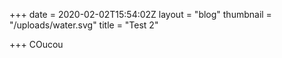 +++
date = 2020-02-02T15:54:02Z
layout = "blog"
thumbnail = "/uploads/water.svg"
title = "Test 2"

+++
COucou